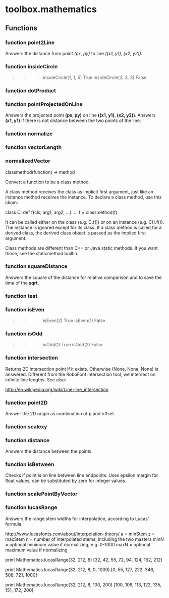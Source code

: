 # toolbox.mathematics


## Functions

### function point2Line
Answers the distance from point <i>(px, py)</i> to line <i>((x1,
y1), (x2, y2))</i>.
### function insideCircle
>>> insideCircle(1, 1, 5)
True
>>> insideCircle(3, 3, 3)
False
### function dotProduct
### function pointProjectedOnLine
Answers the projected point <b>(px, py)</b> on line <b>((x1, y1), (x2,
y2))</b>.  Answers <b>(x1, y1)</b> if there is not distance between the two
points of the line.
### function normalize
### function vectorLength
### normalizedVector
classmethod(function) -> method

Convert a function to be a class method.

A class method receives the class as implicit first argument,
just like an instance method receives the instance.
To declare a class method, use this idiom:

  class C:
  def f(cls, arg1, arg2, ...): ...
  f = classmethod(f)

It can be called either on the class (e.g. C.f()) or on an instance
(e.g. C().f()).  The instance is ignored except for its class.
If a class method is called for a derived class, the derived class
object is passed as the implied first argument.

Class methods are different than C++ or Java static methods.
If you want those, see the staticmethod builtin.
### function squareDistance
Answers the square of the distance for relative comparison and to
save the time of the <b>sqrt</b>.
### function test
### function isEven
>>> isEven(2)
True
>>> isEven(1)
False
### function isOdd
>>> isOdd(1)
True
>>> isOdd(2)
False
### function intersection
Returns 2D intersection point if it exists. Otherwise (None, None,
None) is answered. Different from the RoboFont intersection tool, we
intersect on infinite line lengths. See also:

http://en.wikipedia.org/wiki/Line-line_intersection
### function point2D
Answer the 2D origin as combination of p and offset.
### function scalexy
### function distance
Answers the distance between the points.
### function isBetween
Checks if point is on line between line endpoints. Uses epsilon
margin for float values, can be substituted by zero for integer
values.
### function scalePointByVector
### function lucasRange
Answers the range stem widths for interpolation, according to
Lucas’ formula.

http://www.lucasfonts.com/about/interpolation-theory/
a = minStem
z = maxStem
n = number of interpolated stems, including the two masters
minN = optional minimum value if normalizing, e.g. 0-1000
maxN = optional maximum value if normalizing

print Mathematics.lucasRange(32, 212, 8)
[32, 42, 55, 72, 94, 124, 162, 212]

print Mathematics.lucasRange(32, 212, 8, 0, 1000)
[0, 55, 127, 222, 346, 508, 721, 1000]

print Mathematics.lucasRange(32, 212, 8, 100, 200)
[100, 106, 113, 122, 135, 151, 172, 200]
